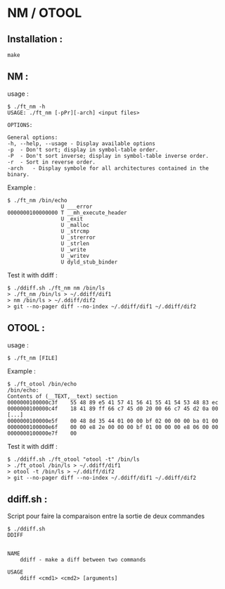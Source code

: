 # NM / OTOOL

## Installation :

```
make
```

## NM :

usage :

```
$ ./ft_nm -h
USAGE: ./ft_nm [-pPr][-arch] <input files>

OPTIONS:

General options:
-h, --help, --usage	- Display available options
-p	- Don't sort; display in symbol-table order.
-P	- Don't sort inverse; display in symbol-table inverse order.
-r	- Sort in reverse order.
-arch	- Display symbole for all architectures contained in the binary.
```

Example :
```
$ ./ft_nm /bin/echo
                 U ___error
0000000100000000 T __mh_execute_header
                 U _exit
                 U _malloc
                 U _strcmp
                 U _strerror
                 U _strlen
                 U _write
                 U _writev
                 U dyld_stub_binder
```

Test it with ddiff :
```
$ ./ddiff.sh ./ft_nm nm /bin/ls
> ./ft_nm /bin/ls > ~/.ddiff/dif1
> nm /bin/ls > ~/.ddiff/dif2
> git --no-pager diff --no-index ~/.ddiff/dif1 ~/.ddiff/dif2
```

## OTOOL :

usage :

```
$ ./ft_nm [FILE]
```

Example :

```
$ ./ft_otool /bin/echo
/bin/echo:
Contents of (__TEXT,__text) section
0000000100000c3f	55 48 89 e5 41 57 41 56 41 55 41 54 53 48 83 ec
0000000100000c4f	18 41 89 ff 66 c7 45 d0 20 00 66 c7 45 d2 0a 00
[...]
0000000100000e5f	00 48 8d 35 44 01 00 00 bf 02 00 00 00 ba 01 00
0000000100000e6f	00 00 e8 2e 00 00 00 bf 01 00 00 00 e8 06 00 00
0000000100000e7f	00
```

Test it with ddiff :
```
$ ./ddiff.sh ./ft_otool "otool -t" /bin/ls
> ./ft_otool /bin/ls > ~/.ddiff/dif1
> otool -t /bin/ls > ~/.ddiff/dif2
> git --no-pager diff --no-index ~/.ddiff/dif1 ~/.ddiff/dif2
```

## ddiff.sh :
Script pour faire la comparaison entre la sortie de deux commandes

```
$ ./ddiff.sh
DDIFF


NAME
	ddiff - make a diff between two commands

USAGE
	ddiff <cmd1> <cmd2> [arguments]
```
